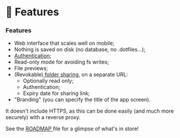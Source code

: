 # 🥇 Features

### Features

* Web interface that scales well on mobile;
* Nothing is saved on disk (no database, no .dotfiles...);
* [Authentication](../guides/authentication.md);
* Read-only mode for avoiding fs writes;
* File previews;
* (Revokable)[ folder sharing](../guides/sharing-a-folder.md), on a separate URL:
  * Optionally read only;
  * Authentication;
  * Expiry date for sharing link;
* "Branding" (you can specify the title of the app screen).

It doesn't include HTTPS, as this can be done easily (and much more securely) with a reverse proxy.

See the [ROADMAP ](https://github.com/proofrock/pupcloud/blob/main/ROADMAP.md)file for a glimpse of what's in store!
